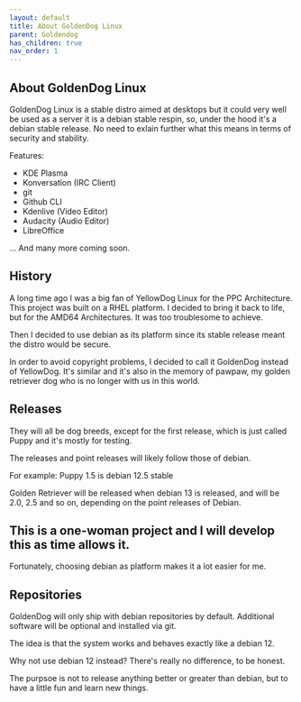 ```yaml
---
layout: default
title: About GoldenDog Linux
parent: Goldendog
has_children: true
nav_order: 1
---
```



## About GoldenDog Linux

GoldenDog Linux is a stable distro aimed at desktops but it could very well be used as a server
it is a debian stable respin, so, under the hood it's a debian stable release. No need to exlain further
what this means in terms of security and stability.


Features:

- KDE Plasma
- Konversation (IRC Client)
- git
- Github CLI
- Kdenlive (Video Editor)
- Audacity (Audio Editor)
- LibreOffice

... And many more coming soon.


## History

A long time ago I was a big fan of YellowDog Linux for the PPC Architecture. This project was built on a RHEL platform.
I decided to bring it back to life, but for the AMD64 Architectures. It was too troublesome to achieve.

Then I decided to use debian as its platform since its stable release meant the distro would be secure. 

In order to avoid copyright problems, I decided to call it GoldenDog instead of YellowDog. It's similar and it's also
in the memory of pawpaw, my golden retriever dog who is no longer with us in this world. 


## Releases

They will all be dog breeds, except for the first release, which is just called Puppy and it's mostly for testing.


The releases and point releases will likely follow those of debian. 

For example: Puppy 1.5 is debian 12.5 stable

Golden Retriever will be released when debian 13 is released, and will be 2.0, 2.5 and so on, depending on the point releases of Debian.


## This is a one-woman project and I will develop this as time allows it. 

Fortunately, choosing debian as platform makes it a lot easier for me. 


## Repositories

GoldenDog will only ship with debian repositories by default. Additional software will be optional and installed via git. 

The idea is that the system works and behaves exactly like a debian 12. 

Why not use debian 12 instead? There's really no difference, to be honest. 

The purpsoe is not to release anything better or greater than debian, but to have a little fun and learn new things. 



